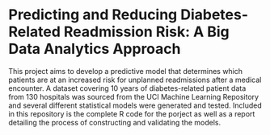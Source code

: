 # Predicting and Reducing Diabetes-Related Readmission Risk: A Big Data Analytics Approach

This project aims to develop a predictive model that determines which patients are at an increased risk for unplanned readmissions after a medical encounter. A dataset covering 10 years of diabetes-related patient data from 130 hospitals was sourced from the UCI Machine Learning Repository and several different statistical models were generated and tested. Included in this repository is the complete R code for the porject as well as a report detailing the process of constructing and validating the models.
